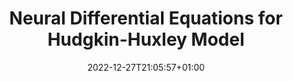 ---
# Documentation: https://wowchemy.com/docs/managing-content/

title: "Neural Differential Equations for Hudgkin-Huxley Model"
summary: "<div style='text-align: justify;'> The Hodgkin-Huxley model is a fundamental framework for understanding neuronal dynamics, capturing the intricate gating mechanisms of ion channels in the cell membrane and elucidating the initiation and propagation of action potentials in neurons. Despite its significance, high-resolution neuronal modelling using the Hodgkin-Huxley equations is computationally intensive and complex, especially when adjusting for individual biological variations. This presents substantial challenges in large-scale simulations. In this context, neural differential equations emerge as a promising approach, leveraging advancements in machine learning to enhance differential solvers. This study explores the integration of neural networks with differential equations to model Hodgkin-Huxley dynamics. Specifically, we propose a novel methodology that employs neural networks to approximate ion channel gating variables and to solve the differential equations governing voltage changes across the cell membrane, offering a more efficient and adaptable solution for large-scale neuronal modelling.</div>"
authors: []
tags: []
categories: []
date: 2022-12-27T21:05:57+01:00

# Optional external URL for project (replaces project detail page).
external_link: ""

# Featured image
# To use, add an image named `featured.jpg/png` to your page's folder.
# Focal points: Smart, Center, TopLeft, Top, TopRight, Left, Right, BottomLeft, Bottom, BottomRight.
image:
  caption: ""
  focal_point: ""
  preview_only: false

# Custom links (optional).
#   Uncomment and edit lines below to show custom links.
# links:
# - name: Follow
#   url: https://twitter.com
#   icon_pack: fab
#   icon: twitter

url_code: "https://github.com/AhmedAlmijbari/HodgkinModel.jl"
url_pdf: "/project/NDE/NDE.pdf"
url_slides: ""
url_video: ""

# Slides (optional).
#   Associate this project with Markdown slides.
#   Simply enter your slide deck's filename without extension.
#   E.g. `slides = "example-slides"` references `content/slides/example-slides.md`.
#   Otherwise, set `slides = ""`.
slides: ""
---